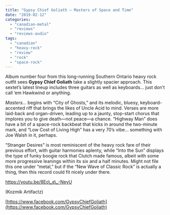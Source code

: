 ```yaml
---
title: "Gypsy Chief Goliath – Masters of Space and Time"
date: "2019-02-12"
categories: 
  - "canadian-metal"
  - "reviews"
  - "reviews-audio"
tags: 
  - "canadian"
  - "heavy-rock"
  - "review"
  - "rock"
  - "space-rock"
---
```


Album number four from this long-running Southern Ontario heavy rock outfit sees **Gypsy Chief Goliath** take a slightly spacier approach. This sextet’s latest lineup includes three guitars as well as keyboards… just don’t call ‘em Hawkwind or anything.

_Masters…_ begins with “City of Ghosts,” and its melodic, bluesy, keyboard-accented riff that brings the likes of Uncle Acid to mind. Verses are more laid-back and organ-driven, leading up to a jaunty, stop-start chorus that implores you to give death—not peace—a chance. “Highway Man” does have a bit of a space-rock backbeat that kicks in around the two-minute mark, and “Low Cost of Living High” has a very 70’s vibe… something with Joe Walsh in it, perhaps.

“Stranger Desires” is most reminiscent of the heavy rock fare of their previous effort, with guitar harmonies aplenty, while “Into the Sun” displays the type of funky boogie rock that Clutch made famous, albeit with some more progressive leanings within its six and a half minutes. Might not file this one under “metal,” but if the “New Wave of Classic Rock” is actually a thing, then this record could fit nicely under there.

https://youtu.be/8Eo\_e\_-NeyU

(Kozmik Artifactz)

[https://www.facebook.com/GypsyChiefGoliath](https://www.facebook.com/GypsyChiefGoliath)
